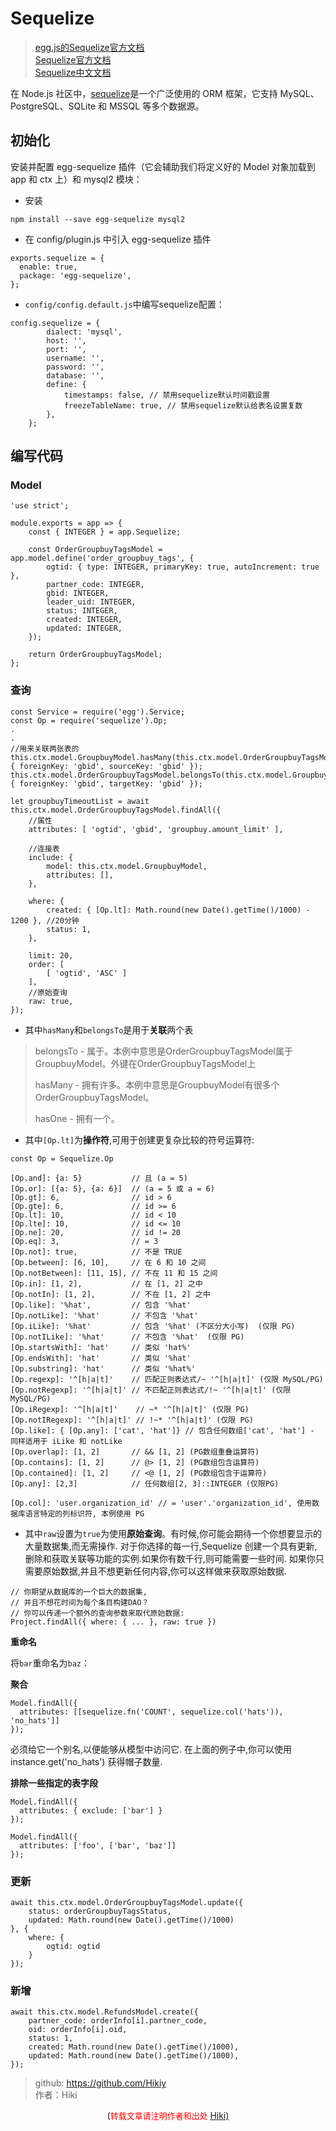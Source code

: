# Sequelize
> [egg.js的Sequelize官方文档](https://eggjs.org/zh-cn/tutorials/sequelize.html)  
> [Sequelize官方文档](http://docs.sequelizejs.com/)  
> [Sequelize中文文档](https://github.com/demopark/sequelize-docs-Zh-CN)

在 Node.js 社区中，[sequelize](http://docs.sequelizejs.com/)是一个广泛使用的 ORM 框架，它支持 MySQL、PostgreSQL、SQLite 和 MSSQL 等多个数据源。

## 初始化
安装并配置 egg-sequelize 插件（它会辅助我们将定义好的 Model 对象加载到 app 和 ctx 上）和 mysql2 模块：

- 安装
```
npm install --save egg-sequelize mysql2
```

- 在 config/plugin.js 中引入 egg-sequelize 插件
```
exports.sequelize = {
  enable: true,
  package: 'egg-sequelize',
};
```

- `config/config.default.js`中编写sequelize配置：
```
config.sequelize = {
        dialect: 'mysql',
        host: '',
        port: '',
        username: '',
        password: '',
        database: '',
        define: {
            timestamps: false, // 禁用sequelize默认时间戳设置
            freezeTableName: true, // 禁用sequelize默认给表名设置复数
        },
    };
```
## 编写代码
### Model
```
'use strict';

module.exports = app => {
    const { INTEGER } = app.Sequelize;
  
    const OrderGroupbuyTagsModel = app.model.define('order_groupbuy_tags', {
        ogtid: { type: INTEGER, primaryKey: true, autoIncrement: true },
        partner_code: INTEGER,
        gbid: INTEGER,
        leader_uid: INTEGER,
        status: INTEGER,
        created: INTEGER,
        updated: INTEGER,
    });

    return OrderGroupbuyTagsModel;
};

```
### 查询
```
const Service = require('egg').Service;
const Op = require('sequelize').Op;
.
.
//用来关联两张表的
this.ctx.model.GroupbuyModel.hasMany(this.ctx.model.OrderGroupbuyTagsModel, { foreignKey: 'gbid', sourceKey: 'gbid' });
this.ctx.model.OrderGroupbuyTagsModel.belongsTo(this.ctx.model.GroupbuyModel, { foreignKey: 'gbid', targetKey: 'gbid' });

let groupbuyTimeoutList = await this.ctx.model.OrderGroupbuyTagsModel.findAll({
    //属性
    attributes: [ 'ogtid', 'gbid', 'groupbuy.amount_limit' ],
    
    //连接表
    include: {
        model: this.ctx.model.GroupbuyModel,
        attributes: [],
    },
    
    where: {
        created: { [Op.lt]: Math.round(new Date().getTime()/1000) - 1200 }, //20分钟
        status: 1,
    },
    
    limit: 20,
    order: [
        [ 'ogtid', 'ASC' ]
    ],
    //原始查询
    raw: true,
});
```
- 其中`hasMany`和`belongsTo`是用于**关联**两个表

> belongsTo - 属于。本例中意思是OrderGroupbuyTagsModel属于GroupbuyModel。外键在OrderGroupbuyTagsModel上
> 
> hasMany - 拥有许多。本例中意思是GroupbuyModel有很多个OrderGroupbuyTagsModel。
> 
> hasOne - 拥有一个。



- 其中`[Op.lt]`为**操作符**,可用于创建更复杂比较的符号运算符:
```
const Op = Sequelize.Op

[Op.and]: {a: 5}           // 且 (a = 5)
[Op.or]: [{a: 5}, {a: 6}]  // (a = 5 或 a = 6)
[Op.gt]: 6,                // id > 6
[Op.gte]: 6,               // id >= 6
[Op.lt]: 10,               // id < 10
[Op.lte]: 10,              // id <= 10
[Op.ne]: 20,               // id != 20
[Op.eq]: 3,                // = 3
[Op.not]: true,            // 不是 TRUE
[Op.between]: [6, 10],     // 在 6 和 10 之间
[Op.notBetween]: [11, 15], // 不在 11 和 15 之间
[Op.in]: [1, 2],           // 在 [1, 2] 之中
[Op.notIn]: [1, 2],        // 不在 [1, 2] 之中
[Op.like]: '%hat',         // 包含 '%hat'
[Op.notLike]: '%hat'       // 不包含 '%hat'
[Op.iLike]: '%hat'         // 包含 '%hat' (不区分大小写)  (仅限 PG)
[Op.notILike]: '%hat'      // 不包含 '%hat'  (仅限 PG)
[Op.startsWith]: 'hat'     // 类似 'hat%'
[Op.endsWith]: 'hat'       // 类似 '%hat'
[Op.substring]: 'hat'      // 类似 '%hat%'
[Op.regexp]: '^[h|a|t]'    // 匹配正则表达式/~ '^[h|a|t]' (仅限 MySQL/PG)
[Op.notRegexp]: '^[h|a|t]' // 不匹配正则表达式/!~ '^[h|a|t]' (仅限 MySQL/PG)
[Op.iRegexp]: '^[h|a|t]'    // ~* '^[h|a|t]' (仅限 PG)
[Op.notIRegexp]: '^[h|a|t]' // !~* '^[h|a|t]' (仅限 PG)
[Op.like]: { [Op.any]: ['cat', 'hat']} // 包含任何数组['cat', 'hat'] - 同样适用于 iLike 和 notLike
[Op.overlap]: [1, 2]       // && [1, 2] (PG数组重叠运算符)
[Op.contains]: [1, 2]      // @> [1, 2] (PG数组包含运算符)
[Op.contained]: [1, 2]     // <@ [1, 2] (PG数组包含于运算符)
[Op.any]: [2,3]            // 任何数组[2, 3]::INTEGER (仅限PG)

[Op.col]: 'user.organization_id' // = 'user'.'organization_id', 使用数据库语言特定的列标识符, 本例使用 PG
```
- 其中`raw`设置为`true`为使用**原始查询**。有时候,你可能会期待一个你想要显示的大量数据集,而无需操作. 对于你选择的每一行,Sequelize 创建一个具有更新,删除和获取关联等功能的实例.如果你有数千行,则可能需要一些时间. 如果你只需要原始数据,并且不想更新任何内容,你可以这样做来获取原始数据.
```
// 你期望从数据库的一个巨大的数据集,
// 并且不想花时间为每个条目构建DAO？
// 你可以传递一个额外的查询参数来取代原始数据:
Project.findAll({ where: { ... }, raw: true })
```
**重命名**

将`bar`重命名为`baz`：

**聚合**
```
Model.findAll({
  attributes: [[sequelize.fn('COUNT', sequelize.col('hats')), 'no_hats']]
});
```
必须给它一个别名,以便能够从模型中访问它. 在上面的例子中,你可以使用 instance.get('no_hats') 获得帽子数量.

**排除一些指定的表字段**
```
Model.findAll({
  attributes: { exclude: ['bar'] }
});
```

```
Model.findAll({
  attributes: ['foo', ['bar', 'baz']]
});
```
### 更新
```
await this.ctx.model.OrderGroupbuyTagsModel.update({
    status: orderGroupbuyTagsStatus,
    updated: Math.round(new Date().getTime()/1000)
}, {
    where: {
        ogtid: ogtid
    }
});
```

### 新增
```
await this.ctx.model.RefundsModel.create({
    partner_code: orderInfo[i].partner_code,
    oid: orderInfo[i].oid,
    status: 1,
    created: Math.round(new Date().getTime()/1000),
    updated: Math.round(new Date().getTime()/1000),
});
```


> github: https://github.com/Hikiy  
> 作者：Hiki

<center>(<font color=red size=2>转载文章请注明作者和出处 </font><a href="https://github.com/Hikiy">Hiki)</a></center>  
